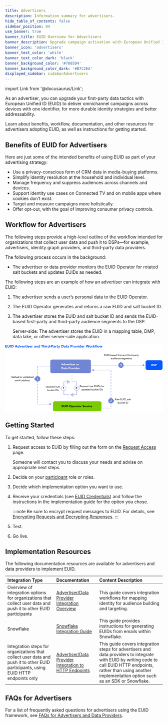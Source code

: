 ```yaml
---
title: Advertisers
description: Information summary for advertisers.
hide_table_of_contents: false
sidebar_position: 04
use_banner: true
banner_title: EUID Overview for Advertisers
banner_description: Upgrade campaign activation with European Unified ID.
banner_icon: 'advertisers'
banner_text_color: 'white'
banner_text_color_dark: 'black'
banner_background_color: '#7085D4'
banner_background_color_dark: '#B7C2EA'
displayed_sidebar: sidebarAdvertisers
---
```


import Link from '@docusaurus/Link';

As an advertiser, you can upgrade your first-party data tactics with European Unified ID (EUID) to deliver omnichannel campaigns across devices with one identifier, for more durable identity strategies and better addressability.

Learn about benefits, workflow, documentation, and other resources for advertisers adopting EUID, as well as instructions for getting started.

## Benefits of EUID for Advertisers

Here are just some of the intended benefits of using EUID as part of your advertising strategy:
- Use a privacy-conscious form of CRM data in media-buying platforms.
- Simplify identity resolution at the household and individual level.
- Manage frequency and suppress audiences across channels and devices.
- Support identity use cases on Connected TV and on mobile apps where cookies don’t exist.
- Target and measure campaigns more holistically.
- Offer opt-out, with the goal of improving consumer privacy controls.

## Workflow for Advertisers

The following steps provide a high-level outline of the workflow intended for organizations that collect user data and push it to DSPs—for example, advertisers, identity graph providers, and third-party data providers.

The following process occurs in the background:
* The advertiser or data provider monitors the EUID Operator for rotated salt buckets and updates EUIDs as needed.

The following steps are an example of how an advertiser can integrate with EUID:

1. The advertiser sends a user’s <Link href="../ref-info/glossary-uid#gl-personal-data">personal data</Link> to the EUID Operator.
2. The EUID Operator generates and returns a raw EUID and salt bucket ID.
3. The advertiser stores the EUID and salt bucket ID and sends the EUID-based first-party and third-party audience segments to the DSP. 

   Server-side: The advertiser stores the EUID in a mapping table, DMP, data lake, or other server-side application.

![Data Provider Workflow](images/EUIDAdvertiserAndThirdPartyDataProviderWorkflow.svg)

## Getting Started

To get started, follow these steps:

1. Request access to EUID by filling out the form on the [Request Access](/request-access) page.

   Someone will contact you to discuss your needs and advise on appropriate next steps.
1. Decide on your [participant](participants-overview.md#euid-external-participants) role or roles.
1. Decide which implementation option you want to use.
1. Receive your credentials (see [EUID Credentials](../getting-started/gs-credentials.md)) and follow the instructions in the implementation guide for the option you chose.

   :::note
   Be sure to encrypt request messages to EUID. For details, see [Encrypting Requests and Decrypting Responses](../getting-started/gs-encryption-decryption.md).
   :::
1. Test.
1. Go live.

## Implementation Resources

The following documentation resources are available for advertisers and data providers to implement EUID.

| Integration Type| Documentation | Content Description |
| :--- | :--- | :--- |
| Overview of integration options for organizations that collect user data and push it to other EUID participants | [Advertiser/Data Provider Integration Overview](../guides/integration-advertiser-dataprovider-overview.md) | This guide covers integration workflows for mapping identity for audience building and targeting. |
| Snowflake | [Snowflake Integration Guide](../guides/integration-snowflake.md) | This guide provides instructions for generating EUIDs from emails within Snowflake. |
| Integration steps for organizations that collect user data and push it to other EUID participants, using EUID HTTP endpoints only | [Advertiser/Data Provider Integration to HTTP Endpoints](../guides/integration-advertiser-dataprovider-endpoints.md) | This guide covers integration steps for advertisers and data providers to integrate with EUID by writing code to call EUID HTTP endpoints, rather than using another implementation option such as an SDK or Snowflake. |

## FAQs for Advertisers

For a list of frequently asked questions for advertisers using the EUID framework, see [FAQs for Advertisers and Data Providers](../getting-started/gs-faqs.md#faqs-for-advertisers-and-data-providers).
